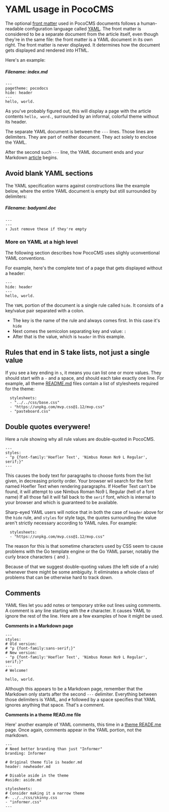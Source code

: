 # YAML usage in PocoCMS

The optional [front matter](front-matter.html) used in PocoCMS documents follows
a human-readable configuration language called [YAML](https://yaml.org/). 
The front matter is considered to be a separate document from the article
itself, even though they're in the same file: the front matter
is a YAML document in its own right. The front matter is never displayed.
It determines how the document gets displayed and rendered into HTML. 


Here's an example:

##### Filename: **index.md**

```
---
pagetheme: pocodocs
hide: header
---
hello, world.

```

As you've probably figured out, this will display a page
with the article contents `hello, word.`, surrounded by an informal,
colorful theme without its header.

The separate YAML document is between the `---` lines. 
Those lines are delimiters. They are part of neither document.
They act solely to enclose the YAML.

After the second such  `---` line, the YAML document ends and
your Markdown [article](glossary.html#article) begins.


## Avoid blank YAML sections

The YAML specification warns against constructions
like the example below, where the entire YAML
document is empty but still surrounded
by delimiters:

##### Filename: **badyaml.doc**

```
---
---
↑ Just remove these if they're empty

```

### More on YAML at a high level

The following section describes how PocoCMS uses slighly uconventional YAML conventions.

For example, here's the complete text of a page that gets displayed
without a header:

```
---
hide: header
---
hello, world.

```

The `YAML` portion of the document is a single rule called `hide`.
It consists of a key/value pair separated with a colon. 

* The key is the name of the rule and always comes first. In this case it's `hide`
* Next comes the semicolon separating key and value: `:`
* After that is the value, which is `header` in this example.

## Rules that end in S take lists, not just a single value

If you see a key ending in `s`, it means you can list one or more values.
They should start with a `-` and a space, and should each take exactly one line. 
For example, all theme [README.md](themes-overview#readmemd) 
files contain a list of stylesheets required for the theme:

      stylesheets:
      - "../../css/base.css"
      - "https://unpkg.com/mvp.css@1.12/mvp.css"
      - "pasteboard.css"


## Double quotes everywere!

Here a rule showing why all rule values are double-quoted in PocoCMS.

```
---
styles:
- "p {font-family:'Hoefler Text', 'Nimbus Roman No9 L Regular', serif;}"
---
```

This causes the body text for paragraphs to choose fonts from the list given, in
decreasing priority order. Your browser
wil search for the font named Hoefler Text when rendering paragraphs. If
Hoefler Text can't be found, it will attempt to use Nimbus Roman No9 L Regular
(hell of a font name) If all those fail it will fall back to the 
`serif` font, which is internal to your browser and which is guaranteed 
to be available.

Sharp-eyed YAML users will notice that in both the case of `header` above
for the `hide` rule, and `styles` for style tags, the quotes surrounding
the value aren't strictly necessary according to YAML rules.
For example:

      stylesheets:
      - "https://unpkg.com/mvp.css@1.12/mvp.css"


The reason for this is that sometime characters used by CSS seem to cause
problems with the Go template engine or the Go YAML parser, notably the
curly brace characters `{` and `}`. 

Because of that we suggest double-quoting values (the left side of a rule)
whenever there might be some ambiguity. 
It eliminates a whole class of problems that can be otherwise hard to track down.

## Comments

YAML files let you add notes or temporary strike out lines
using comments. A comment is any line starting with the `#`
character. It causes YAML to ignore the rest of the line.
Here are a few examples of how it might be used.


**Comments in a Markdown page**  

```
---
styles:
# Old version:
# "p {font-family:sans-serif;}"
# New version:
- "p {font-family:'Hoefler Text', 'Nimbus Roman No9 L Regular', serif;}"
---
# Welcome!

hello, world.
```

Although this appears to be a Markdown page, remember that 
the Markdown only starts after the second `---` delimiter.
Everything between those delimiters is YAML, and `#` followed
by a space specifies that YAML ignores anything that space.
That's a comment.

**Comments in a theme READ.me file**  

Here' another example of YAML comments, this time in a
[theme READE.me](glossary.html#theme-readme) page.
Once again, comments appear in the YAML portion,
not the markdown.

```
---
# Need better branding than just "Informer"
branding: Informer 

# Original theme file is header.md
header: newheader.md

# Disable aside in the theme
#aside: aside.md

stylesheets:
# Consider making it a narrow theme
#- ../../css/skinny.css
- "informer.css"
---
```



